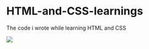# HTML-and-CSS-learnings
The code i wrote while learning HTML and CSS

<img src="https://imgur.com/XFgkDHX">

